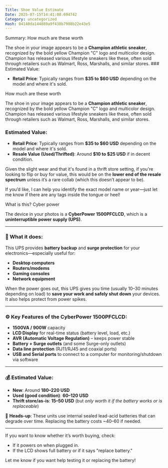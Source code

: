 ```yaml
---
Title: Shoe Value Estimate
Date: 2025-07-15T14:41:08.694742
Category: uncategorized
Hash: 04140da144889a9f438b7908b22e43e5
---
```

Summary: How much are these worth

The shoe in your image appears to be a **Champion athletic sneaker**, recognized by the bold yellow Champion "C" logo and multicolor design. Champion has released various lifestyle sneakers like these, often sold through retailers such as Walmart, Ross, Marshalls, and similar stores. ### Estimated Value:
- **Retail Price**: Typically ranges from **$35 to $60 USD** depending on the model and where it's sold.

How much are these worth

The shoe in your image appears to be a **Champion athletic sneaker**, recognized by the bold yellow Champion "C" logo and multicolor design. Champion has released various lifestyle sneakers like these, often sold through retailers such as Walmart, Ross, Marshalls, and similar stores.

### Estimated Value:
- **Retail Price**: Typically ranges from **$35 to $60 USD** depending on the model and where it's sold.
- **Resale Value (Used/Thrifted)**: Around **$10 to $25 USD** if in decent condition.

Given the slight wear and that it's found in a thrift store setting, if you're looking to flip or buy for value, this would be on the **lower end of the resale spectrum** unless it’s a rare collab (which this doesn’t appear to be).

If you’d like, I can help you identify the exact model name or year—just let me know if there are any tags inside the tongue or heel!

What is this? Cyber power

The device in your photos is a **CyberPower 1500PFCLCD**, which is a **uninterruptible power supply (UPS)**.

---

### 🔋 What it does:
This UPS provides **battery backup** and **surge protection** for your electronics—especially useful for:
- **Desktop computers**
- **Routers/modems**
- **Gaming consoles**
- **Network equipment**

When the power goes out, this UPS gives you time (usually 10–30 minutes depending on load) to **save your work and safely shut down** your devices. It also helps protect from power spikes.

---

### ⚙️ Key Features of the CyberPower 1500PFCLCD:
- **1500VA / 900W** capacity
- **LCD Display** for real-time status (battery level, load, etc.)
- **AVR (Automatic Voltage Regulation)** – keeps power stable
- **Battery + Surge outlets** (and some Surge-only outlets)
- **Data line protection** (RJ11/RJ45 and coaxial ports)
- **USB and Serial ports** to connect to a computer for monitoring/shutdown via software

---

### 💰 Estimated Value:
- **New**: Around **$180–$220 USD**
- **Used (good condition)**: **$60–$120 USD**
- **Thrift store/as-is**: **$15–$50 USD** (but *only worth it if the battery works or is replaceable*)

🧠 **Heads-up**: These units use internal sealed lead-acid batteries that can degrade over time. Replacing the battery costs ~$40–$60 if needed.

---

If you want to know whether it’s worth buying, check:
- If it powers on when plugged in.
- If the LCD shows full battery or if it says "replace battery."

Let me know if you want help testing it or replacing the battery!